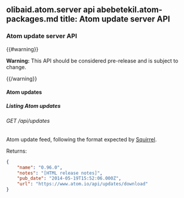 olibaid.atom.server api
abebetekil.atom-packages.md
title: Atom update server API
---

### Atom update server API

{{#warning}}

**Warning:** This API should be considered pre-release and is subject to change.

{{/warning}}

#### Atom updates

##### Listing Atom updates

###### GET /api/updates

Atom update feed, following the format expected by [Squirrel](https://github.com/Squirrel/).

Returns:

```json
{
    "name": "0.96.0",
    "notes": "[HTML release notes]",
    "pub_date": "2014-05-19T15:52:06.000Z",
    "url": "https://www.atom.io/api/updates/download"
}
```
